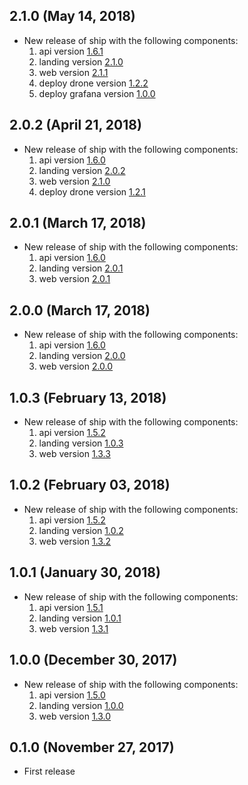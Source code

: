 ## 2.1.0 (May 14, 2018)

* New release of ship with the following components:
  1) api version [1.6.1](https://github.com/paralect/koa-api-starter/releases/tag/1.6.1)
  2) landing version [2.1.0](https://github.com/paralect/nextjs-landing-starter/releases/tag/2.1.0)
  3) web version [2.1.1](https://github.com/paralect/koa-react-starter/releases/tag/2.1.1)
  4) deploy drone version [1.2.2](https://github.com/paralect/deploy-drone/releases/tag/1.2.2)
  5) deploy grafana version [1.0.0](https://github.com/paralect/deploy-grafana/releases/tag/1.0.0)

## 2.0.2 (April 21, 2018)

* New release of ship with the following components:
  1) api version [1.6.0](https://github.com/paralect/koa-api-starter/releases/tag/1.6.0)
  2) landing version [2.0.2](https://github.com/paralect/nextjs-landing-starter/releases/tag/2.0.2)
  3) web version [2.1.0](https://github.com/paralect/koa-react-starter/releases/tag/2.1.0)
  4) deploy drone version [1.2.1](https://github.com/paralect/deploy-drone/releases/tag/1.2.1)

## 2.0.1 (March 17, 2018)

* New release of ship with the following components:
  1) api version [1.6.0](https://github.com/paralect/koa-api-starter/releases/tag/1.6.0)
  2) landing version [2.0.1](https://github.com/paralect/nextjs-landing-starter/releases/tag/2.0.1)
  3) web version [2.0.1](https://github.com/paralect/koa-react-starter/releases/tag/2.0.1)

## 2.0.0 (March 17, 2018)

* New release of ship with the following components:
  1) api version [1.6.0](https://github.com/paralect/koa-api-starter/releases/tag/1.6.0)
  2) landing version [2.0.0](https://github.com/paralect/nextjs-landing-starter/releases/tag/2.0.0)
  3) web version [2.0.0](https://github.com/paralect/koa-react-starter/releases/tag/2.0.0)

## 1.0.3 (February 13, 2018)

* New release of ship with the following components:
  1) api version [1.5.2](https://github.com/paralect/koa-api-starter/releases/tag/1.5.2)
  2) landing version [1.0.3](https://github.com/paralect/nextjs-landing-starter/releases/tag/1.0.3)
  3) web version [1.3.3](https://github.com/paralect/koa-react-starter/releases/tag/1.3.3)

## 1.0.2 (February 03, 2018)

* New release of ship with the following components:
  1) api version [1.5.2](https://github.com/paralect/koa-api-starter/releases/tag/1.5.1)
  2) landing version [1.0.2](https://github.com/paralect/nextjs-landing-starter/releases/tag/1.0.1)
  3) web version [1.3.2](https://github.com/paralect/koa-react-starter/releases/tag/1.3.1)

## 1.0.1 (January 30, 2018)

* New release of ship with the following components:
  1) api version [1.5.1](https://github.com/paralect/koa-api-starter/releases/tag/1.5.1)
  2) landing version [1.0.1](https://github.com/paralect/nextjs-landing-starter/releases/tag/1.0.1)
  3) web version [1.3.1](https://github.com/paralect/koa-react-starter/releases/tag/1.3.1)

## 1.0.0 (December 30, 2017)

* New release of ship with the following components:
  1) api version [1.5.0](https://github.com/paralect/koa-api-starter/releases/tag/1.5.0)
  2) landing version [1.0.0](https://github.com/paralect/nextjs-landing-starter/releases/tag/1.0.0)
  3) web version [1.3.0](https://github.com/paralect/koa-react-starter/releases/tag/1.3.0)

## 0.1.0 (November 27, 2017)

* First release
